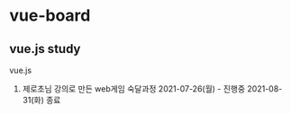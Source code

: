 # vue-board
vue.js study
----------------
vue.js 
1. 제로초님 강의로 만든 web게임 숙달과정 2021-07-26(월) - 진행중 2021-08-31(화) 종료
